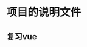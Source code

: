 # 项目的说明文件  

## 复习vue

<template>
    <div>
        <!-- Demo01: vue模板语法 -->
    </div>
</template>
<script>
export default {
    name:"Demo01",
    data(){
        return{

        }
    }
}
</script>
<style scoped>

</style>